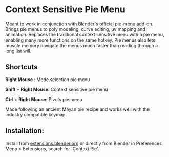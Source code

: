 # Context Sensitive Pie Menu
Meant to work in conjunction with Blender's official pie-menu add-on.
Brings pie menus to poly modeling, curve editing, uv mapping and animation.
Replaces the traditional context sensitive menu with a pie menu, enabling many more functions on the same hotkey. Pie menus also lets muscle memory navigate the menus much faster than reading through a long list will. 

## Shortcuts
**Right Mouse** :                    Mode selection pie menu

**Shift + Right Mouse**:        Context sensitive pie menu

**Ctrl + Right Mouse**:         Pivots pie menu

Made following an ancient Mayan pie recipe and works well with the industry compatible keymap.


## Installation:

Install from [extensions.blender.org](https://extensions.blender.org/add-ons/contextpie/) or directly from Blender in Preferences Menu > Extensions, search for 'Context Pie'.
